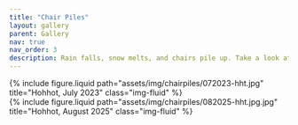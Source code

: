 ```yaml
---
title: "Chair Piles"
layout: gallery
parent: Gallery
nav: true
nav_order: 3
description: Rain falls, snow melts, and chairs pile up. Take a look at the <a href='https://www.instagram.com/chairpiles/'>Instagram archive</a>.
---
```


<div class="row justify-content-sm-center">
  <div class="col-sm-8 mt-3 mt-md-0">
    {% include figure.liquid path="assets/img/chairpiles/072023-hht.jpg" title="Hohhot, July 2023" class="img-fluid" %}
  </div>
  <div class="col-sm-4 mt-3 mt-md-0">
    {% include figure.liquid path="assets/img/chairpiles/082025-hht.jpg.jpg" title="Hohhot, August 2025" class="img-fluid" %}
  </div>
</div>
